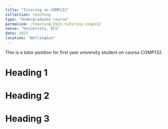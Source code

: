 ```yaml
---
title: "Tutoring on COMP132"
collection: teaching
type: "Undergraduate course"
permalink: /teaching/2022-tutoring-comp132
venue: "University, ECS"
date: 2022
location: "Wellington"
---
```


This is a tutor position for first year university student on course COMP132.

Heading 1
======

Heading 2
======

Heading 3
======
